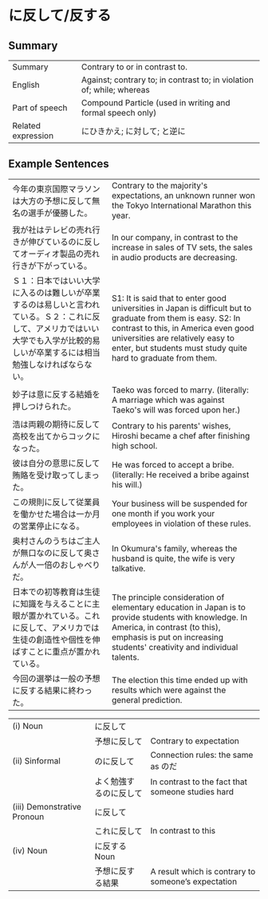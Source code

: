 # に反して/反する

## Summary

<table><tr>   <td>Summary</td>   <td>Contrary to or in contrast to.</td></tr><tr>   <td>English</td>   <td>Against; contrary to; in contrast to; in violation of; while; whereas</td></tr><tr>   <td>Part of speech</td>   <td>Compound Particle (used in writing and formal speech only)</td></tr><tr>   <td>Related expression</td>   <td>にひきかえ; に対して; と逆に</td></tr></table>

## Example Sentences

<table><tr>   <td>今年の東京国際マラソンは大方の予想に反して無名の選手が優勝した。</td>   <td>Contrary to the majority's expectations, an unknown runner won the Tokyo International Marathon this year.</td></tr><tr>   <td>我が社はテレビの売れ行きが伸びているのに反してオーディオ製品の売れ行きが下がっている。</td>   <td>In our company, in contrast to the increase in sales of TV sets, the sales in audio products are decreasing.</td></tr><tr>   <td>Ｓ１：日本ではいい大学に入るのは難しいが卒業するのは易しいと言われている。Ｓ２：これに反して、アメリカではいい大学でも入学が比較的易しいが卒業するには相当勉強しなければならない。</td>   <td>S1: It is said that to enter good universities in Japan is difficult but to graduate from them is easy. S2: In contrast to this, in America even good universities are relatively easy to enter, but students must study quite hard to graduate from them.</td></tr><tr>   <td>妙子は意に反する結婚を押しつけられた。</td>   <td>Taeko was forced to marry. (literally: A marriage which was against Taeko's will was forced upon her.)</td></tr><tr>   <td>浩は両親の期待に反して高校を出てからコックになった。</td>   <td>Contrary to his parents' wishes, Hiroshi became a chef after finishing high school.</td></tr><tr>   <td>彼は自分の意思に反して賄賂を受け取ってしまった。</td>   <td>He was forced to accept a bribe. (literally: He received a bribe against his will.)</td></tr><tr>   <td>この規則に反して従業員を働かせた場合は一か月の営業停止になる。</td>   <td>Your business will be suspended for one month if you work your employees in violation of these rules.</td></tr><tr>   <td>奥村さんのうちはご主人が無口なのに反して奥さんが人一倍のおしゃべりだ。</td>   <td>In Okumura's family, whereas the husband is quite, the wife is very talkative.</td></tr><tr>   <td>日本での初等教育は生徒に知識を与えることに主眼が置かれている。これに反して、アメリカでは生徒の創造性や個性を伸ばすことに重点が置かれている。</td>   <td>The principle consideration of elementary education in Japan is to provide students with knowledge. In America, in contrast (to this), emphasis is put on increasing students' creativity and individual talents.</td></tr><tr>   <td>今回の選挙は一般の予想に反する結果に終わった。</td>   <td>The election this time ended up with results which were against the general prediction.</td></tr></table>

<table class="table"><tbody><tr class="tr head"><td class="td"><span class="numbers">(i)</span> <span class="bold">Noun</span></td><td class="td"><span class="concept">に反して</span></td><td class="td"></td></tr><tr class="tr"><td class="td"></td><td class="td"><span>予想</span><span class="concept">に反して</span></td><td class="td"><span>Contrary to expectation</span></td></tr><tr class="tr head"><td class="td"><span class="numbers">(ii)</span> <span class="bold">Sinformal</span></td><td class="td"><span class="concept">のに反して</span></td><td class="td"><span>Connection rules: the same as のだ</span></td></tr><tr class="tr"><td class="td"></td><td class="td"><span>よく勉強する</span><span class="concept">のに反して</span></td><td class="td"><span>In contrast to the fact that someone studies hard</span></td></tr><tr class="tr head"><td class="td"><span class="numbers">(iii)</span> <span class="bold">Demonstrative Pronoun</span></td><td class="td"><span class="concept">に反して</span></td><td class="td"></td></tr><tr class="tr"><td class="td"></td><td class="td"><span>これ</span><span class="concept">に反して</span></td><td class="td"><span>In contrast to this</span></td></tr><tr class="tr head"><td class="td"><span class="numbers">(iv)</span> <span class="bold">Noun</span></td><td class="td"><span class="concept">に反する</span><span>Noun</span></td><td class="td"></td></tr><tr class="tr"><td class="td"></td><td class="td"><span>予想</span><span class="concept">に反する</span><span>結果</span></td><td class="td"><span>A result which is contrary to someone’s expectation</span></td></tr></tbody></table>

